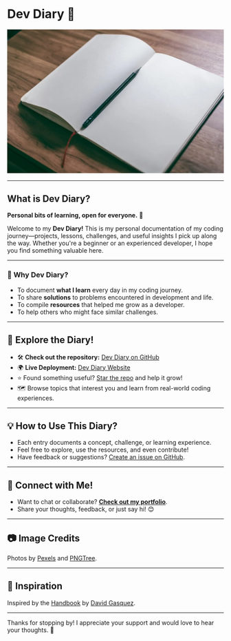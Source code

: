 # Dev Diary 📖  

![Dev Diary](images/diary.jpg)  

---

## What is Dev Diary?  
**Personal bits of learning, open for everyone.** 🚀  

Welcome to my **Dev Diary!** This is my personal documentation of my coding journey—projects, lessons, challenges, and useful insights I pick up along the way. Whether you're a beginner or an experienced developer, I hope you find something valuable here.  

---

### 🌟 **Why Dev Diary?**  
- To document **what I learn** every day in my coding journey.  
- To share **solutions** to problems encountered in development and life.  
- To compile **resources** that helped me grow as a developer.  
- To help others who might face similar challenges.  

---

## 🚀 **Explore the Diary!**  
- 🛠️ **Check out the repository:** [Dev Diary on GitHub](https://github.com/TonyStark-19/Dev-Diary)
- 🌍 **Live Deployment:** [Dev Diary Website](https://tonystark-19.github.io/Dev-Diary/)  
- ⭐ Found something useful? [Star the repo](https://github.com/TonyStark-19/Dev-Diary) and help it grow!  
- 🗺️ Browse topics that interest you and learn from real-world coding experiences.  

---

## 💡 **How to Use This Diary?**  
- Each entry documents a concept, challenge, or learning experience.  
- Feel free to explore, use the resources, and even contribute!  
- Have feedback or suggestions? [Create an issue on GitHub](https://github.com/TonyStark-19/Dev-Diary/issues).  

---

## 📣 **Connect with Me!**  
- Want to chat or collaborate? **[Check out my portfolio](https://tonystark-19.github.io/Portfolio-Website/)**.  
- Share your thoughts, feedback, or just say hi! 😊  

---

## 📷 **Image Credits**  
Photos by [Pexels](https://www.pexels.com/) and [PNGTree](https://pngtree.com/).  

---

## 🎨 **Inspiration**  
Inspired by the [Handbook](https://handbook.davidgasquez.com/README) by [David Gasquez](https://github.com/davidgasquez).  

---

Thanks for stopping by! I appreciate your support and would love to hear your thoughts. 🚀  
